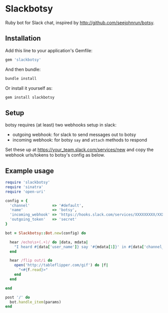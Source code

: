 # Slackbotsy

Ruby bot for Slack chat, inspired by http://github.com/seejohnrun/botsy.

## Installation

Add this line to your application's Gemfile:

```ruby
gem 'slackbotsy'
```

And then bundle:

```sh
bundle install
```

Or install it yourself as:

```sh
gem install slackbotsy
```

## Setup

botsy requires (at least) two webhooks setup in slack:

* outgoing webhook: for slack to send messages out to botsy
* incoming webhook: for botsy `say` and `attach` methods to respond

Set these up at https://your_team.slack.com/services/new and copy
the webhook urls/tokens to botsy's config as below.

## Example usage

```ruby
require 'slackbotsy'
require 'sinatra'
require 'open-uri'

config = {
  'channel'          => '#default',
  'name'             => 'botsy',
  'incoming_webhook' => 'https://hooks.slack.com/services/XXXXXXXXX/XXXXXXXXX/XXXXXXXXXXXXXXXXXXXXXXXX',
  'outgoing_token'   => 'secret'
}

bot = Slackbotsy::Bot.new(config) do

  hear /echo\s+(.+)/ do |data, mdata|
    "I heard #{data['user_name']} say '#{mdata[1]}' in #{data['channel_name']}"
  end

  hear /flip out/i do
    open('http://tableflipper.com/gif') do |f|
      "<#{f.read}>"
    end
  end

end

post '/' do
  bot.handle_item(params)
end
```
